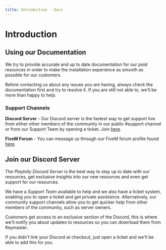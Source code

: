 ```yaml
---
title: Introduction - Docs
---
```


# Introduction

## Using our Documentation

We try to provide accurate and up to date documentation for our _paid_ resources in order to make the installation experience as smooth as possible for our customers.

Before contacting us about any issues you are having, always check the documentation first and try to resolve it. If you are still not able to, we'll be more than happy to help.

### Support Channels

**Discord Server** - Our Discord server is the fastest way to get support live from either other members of the community in our public #support channel or from our Support Team by opening a ticket. Join [here](https://discord.gg/BC73kTVSTK).

**FiveM Forum** - You can message us through our FiveM forum profile found [here](https://forum.cfx.re/u/playlolly).

## Join our Discord Server

The _Playlolly Discord Server_ is the best way to stay up to date with our resources, get exclusive insights into our new resources and even get support for our resources.

We have a _Support Team_ available to help and we also have a ticket system, enabling you to open a ticket and get private assistance. Alternatively, our community support channels allow you to get quicker help from other members of the community, such as server owners.

Customers get access to an exclusive section of the Discord, this is where we'll notify you about updates to resources so you can download them from Keymaster.

If you didn't link your Discord at checkout, just open a ticket and we'll be able to add this for you.
